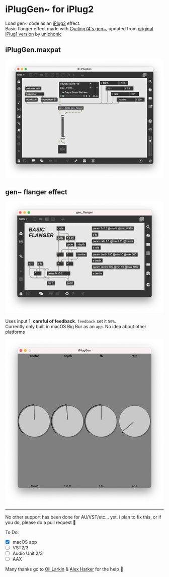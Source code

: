 # iPlugGen~ for iPlug2

Load gen~ code as an [iPlug2](https://github.com/iPlug2/iPlug2) effect.<br>Basic flanger effect made with [Cycling74's gen~](https://docs.cycling74.com/max8/vignettes/gen_topic), updated from [original iPlug1 version](https://github.com/uniphonic/IPlugGen) by [uniphonic](https://github.com/uniphonic/IPlugGen)

## iPlugGen.maxpat
![gen~](/image/iPlugGen_max.webp)

## gen~ flanger effect
![gen~](/image/iPlugGen_max_flanger.webp)

Uses input 1, **careful of feedback**. `feedback` set it `50%`.<br>Currently only built in macOS Big Bur as an `app`. No idea about other platforms

![macOS app](/image/iPlugGen_app.webp)

---

No other support has been done for AU/VST/etc... yet. i plan to fix this, or if you do, please do a pull request 🤘

To Do: 
 - [x] macOS app
 - [ ] VST2/3
 - [ ] Audio Unit 2/3
 - [ ] AAX

Many thanks go to [Oli Larkin](https://github.com/olilarkin) & [Alex Harker](https://github.com/AlexHarker) for the help 🖤